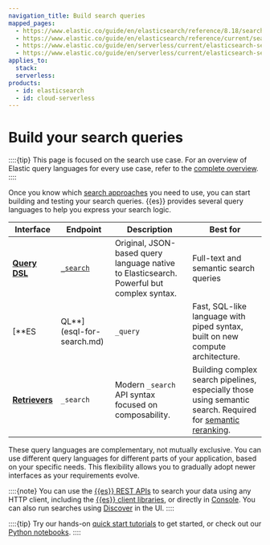 ```yaml
---
navigation_title: Build search queries
mapped_pages:
  - https://www.elastic.co/guide/en/elasticsearch/reference/8.18/search-with-elasticsearch.html
  - https://www.elastic.co/guide/en/elasticsearch/reference/current/search-your-data.html
  - https://www.elastic.co/guide/en/serverless/current/elasticsearch-search-your-data.html
  - https://www.elastic.co/guide/en/serverless/current/elasticsearch-search-your-data-the-search-api.html
applies_to:
  stack:
  serverless:
products:
  - id: elasticsearch
  - id: cloud-serverless
---
```


# Build your search queries

::::{tip}
This page is focused on the search use case. For an overview of Elastic query languages for every use case, refer to the [complete overview](/explore-analyze/query-filter/languages.md).
::::

Once you know which [search approaches](search-approaches.md) you need to use, you can start building and testing your search queries. {{es}} provides several query languages to help you express your search logic.

| Interface | Endpoint | Description | Best for |
|-----------|----------|-------------|----------|
| [**Query DSL**](/explore-analyze/query-filter/languages/querydsl.md) | [`_search`](the-search-api.md) | Original, JSON-based query language native to Elasticsearch. Powerful but complex syntax. | Full-text and semantic search queries |
| [**ES|QL**](esql-for-search.md) | `_query` | Fast, SQL-like language with piped syntax, built on new compute architecture. | Filtering, analysis, aggregations |
| [**Retrievers**](retrievers-overview.md) | `_search` | Modern `_search` API syntax focused on composability. | Building complex search pipelines, especially those using semantic search. Required for [semantic reranking](ranking/semantic-reranking.md). |

These query languages are complementary, not mutually exclusive. You can use different query languages for different parts of your application, based on your specific needs. This flexibility allows you to gradually adopt newer interfaces as your requirements evolve.

::::{note}
You can use the [{{es}} REST APIs](https://www.elastic.co/docs/api/doc/elasticsearch) to search your data using any HTTP client, including the [{{es}} client libraries](site-or-app/clients.md), or directly in [Console](/explore-analyze/query-filter/tools/console.md). You can also run searches using [Discover](/explore-analyze/discover.md) in the UI.
::::


::::{tip}
Try our hands-on [quick start tutorials](api-quickstarts.md) to get started, or check out our [Python notebooks](https://github.com/elastic/elasticsearch-labs/tree/main/notebooks#readme).
::::
